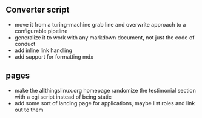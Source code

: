 ## Converter script
- move it from a turing-machine grab line and overwrite approach to a configurable pipeline
- generalize it to work with any markdown document, not just the code of conduct
- add inline link handling
- add support for formatting mdx

## pages
- make the allthingslinux.org homepage randomize the testimonial section with a cgi script instead of being static
- add some sort of landing page for applications, maybe list roles and link out to them
